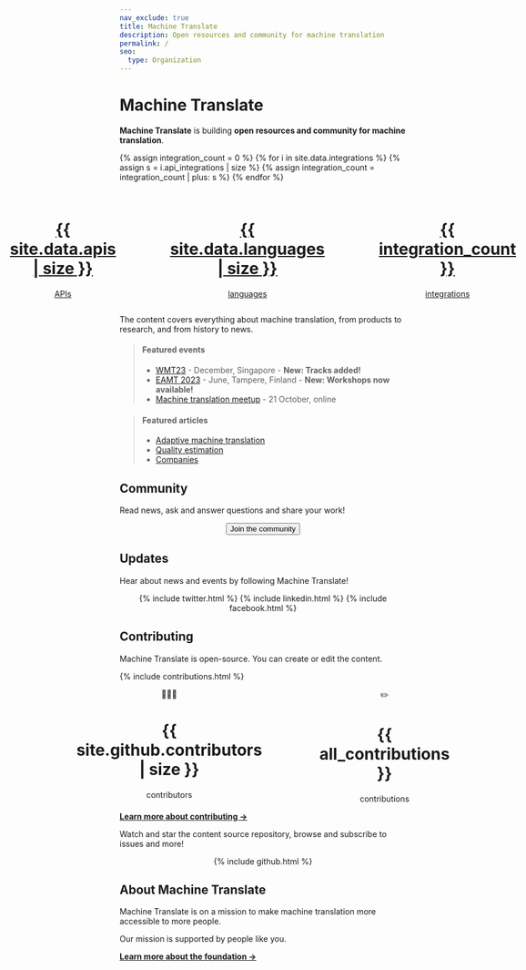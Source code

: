 ```yaml
---
nav_exclude: true
title: Machine Translate
description: Open resources and community for machine translation
permalink: /
seo:
  type: Organization
---
```


# Machine Translate

**Machine Translate** is building **open resources and community for machine translation**.

{% assign integration_count = 0 %}
{% for i in site.data.integrations %}
  {% assign s = i.api_integrations | size %}
  {% assign integration_count = integration_count | plus: s %}
{% endfor %}

<div style="display: flex; justify-content: center; gap: 20%; padding: 1em;">
  <div>
    <center>
      <a href="/apis">
        <h1>{{ site.data.apis | size }}</h1>
        APIs
      </a>
    </center>
  </div>
  <div>
    <center>
      <a href="/languages">
        <h1>{{ site.data.languages | size }}</h1>
        languages
      </a>
    </center>
  </div>
  <div>
    <center>
      <a href="/apis">
        <h1>{{ integration_count }}</h1>
        integrations
      </a>
    </center>
  </div>
</div>

The content covers everything about machine translation, from products to research, and from history to news.


> #### Featured events
> - [WMT23](/wmt23) - December, Singapore - **New: Tracks added!**
> - [EAMT 2023](/eamt2023) - June, Tampere, Finland - **New: Workshops now available!**
> - [Machine translation meetup](/machine-translation-meetup-2) - 21 October, online

>
> #### Featured articles
> - [Adaptive machine translation](/customisation/adaptive.md)
> - [Quality estimation](/quality/quality-estimation.md)
> - [Companies](/industry/companies.md)


## Community

Read news, ask and answer questions and share your work!

<center>
  <button id="airtable-button">
     Join the community
  </button>
</center>
<script src="https://static.airtable.com/js/embed/embed_snippet_v1.js"></script><iframe id="airtable-iframe" class="airtable-embed airtable-dynamic-height" src="https://airtable.com/embed/shrJnYBtqU69rhDFw?backgroundColor=blue" frameborder="0" onmousewheel="" width="100%" height="986" style="background: transparent; border: 1px solid #ccc; display: none; margin-top: 20px;"></iframe>
<script>
    airtable_iframe = document.getElementById("airtable-iframe");
    airtable_button = document.getElementById("airtable-button");
    airtable_button.addEventListener("click", function() {
        if (airtable_iframe.style.display === "block") {
            airtable_iframe.style.display = "none";
        } else {
            airtable_iframe.height = "986";
            airtable_iframe.style.display = "block";
        }
    })
</script>


## Updates

Hear about news and events by following Machine Translate!

<center>
  <div class="social-links">
    {% include twitter.html %}
    {% include linkedin.html %}
    {% include facebook.html %}
  </div>
</center>

## Contributing

Machine Translate is open-source.
You can create or edit the content.

{% include contributions.html %}

<div style="display: flex; justify-content: center; gap: 20%;">
  <div>
    <center>
      👩🏻‍💻
      <h1>{{ site.github.contributors | size }}</h1>
      contributors
    </center>
  </div>
  <div>
    <center>
      ✏️
      <h1>{{ all_contributions }}</h1>
      contributions
    </center>
  </div>
</div>

[**Learn more about contributing →**](/contributing/contributing.md)

Watch and star the content source repository, browse and subscribe to issues and more!

<center>
  <div class="social-links">
    {% include github.html %}
  </div>
</center>



## About Machine Translate

Machine Translate is on a mission to make machine translation more accessible to more people.

Our mission is supported by people like you.

[**Learn more about the foundation →**](/about.md)
